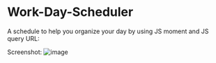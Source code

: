 # Work-Day-Scheduler
A schedule to help you organize your day by using JS moment and JS query 
URL: 


Screenshot:
![image](https://user-images.githubusercontent.com/112224915/200662998-66ad868d-da63-4260-ac80-f47d410d0ebb.png)
